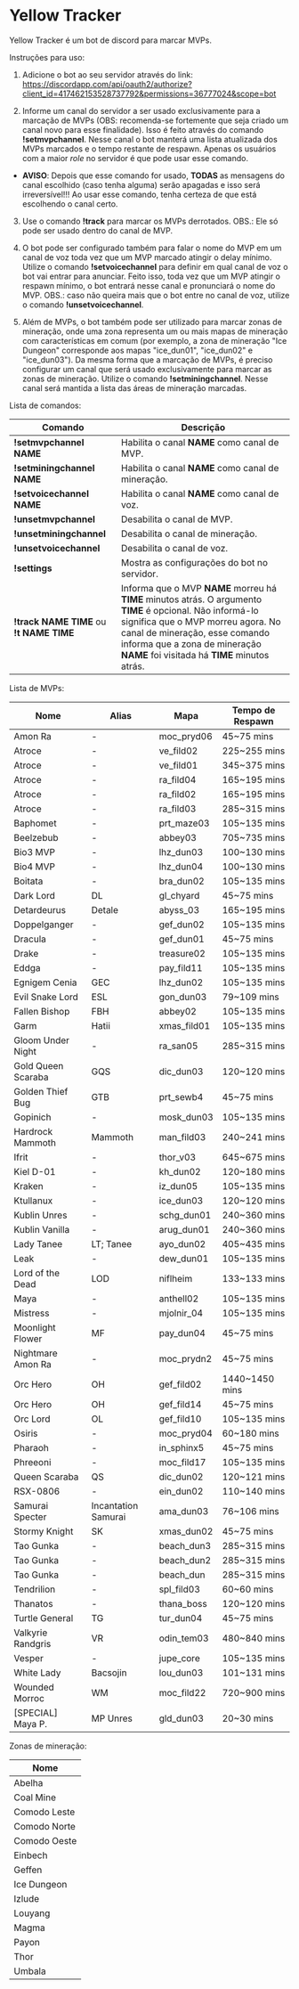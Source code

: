 # Yellow Tracker

Yellow Tracker é um bot de discord para marcar MVPs.

Instruções para uso:

1. Adicione o bot ao seu servidor através do link: https://discordapp.com/api/oauth2/authorize?client_id=417462153528737792&permissions=36777024&scope=bot

2. Informe um canal do servidor a ser usado exclusivamente para a marcação de MVPs (OBS: recomenda-se fortemente que seja criado um canal novo para esse finalidade). Isso é feito através do comando **!setmvpchannel**. Nesse canal o bot manterá uma lista atualizada dos MVPs marcados e o tempo restante de respawn. Apenas os usuários com a maior *role* no servidor é que pode usar esse comando.
  - **AVISO**: Depois que esse comando for usado, **TODAS** as mensagens do canal escolhido (caso tenha alguma) serão apagadas e isso será irreversível!!! Ao usar esse comando, tenha certeza de que está escolhendo o canal certo.

3. Use o comando **!track** para marcar os MVPs derrotados. OBS.: Ele só pode ser usado dentro do canal de MVP.

4. O bot pode ser configurado também para falar o nome do MVP em um canal de voz toda vez que um MVP marcado atingir o delay mínimo. Utilize o comando **!setvoicechannel** para definir em qual canal de voz o bot vai entrar para anunciar. Feito isso, toda vez que um MVP atingir o respawn mínimo, o bot entrará nesse canal e pronunciará o nome do MVP. OBS.: caso não queira mais que o bot entre no canal de voz, utilize o comando **!unsetvoicechannel**.

5. Além de MVPs, o bot também pode ser utilizado para marcar zonas de mineração, onde uma zona representa um ou mais mapas de mineração com características em comum (por exemplo, a zona de mineração "Ice Dungeon" corresponde aos mapas "ice_dun01", "ice_dun02" e "ice_dun03"). Da mesma forma que a marcação de MVPs, é preciso configurar um canal que será usado exclusivamente para marcar as zonas de mineração. Utilize o comando **!setminingchannel**. Nesse canal será mantida a lista das áreas de mineração marcadas.

Lista de comandos:

Comando | Descrição
------- | ---------
**!setmvpchannel NAME** | Habilita o canal **NAME** como canal de MVP. 
**!setminingchannel NAME** | Habilita o canal **NAME** como canal de mineração. 
**!setvoicechannel NAME** | Habilita o canal **NAME** como canal de voz. 
**!unsetmvpchannel** | Desabilita o canal de MVP.
**!unsetminingchannel** | Desabilita o canal de mineração.
**!unsetvoicechannel** | Desabilita o canal de voz.
**!settings** | Mostra as configurações do bot no servidor.
**!track NAME TIME** ou **!t NAME TIME** | Informa que o MVP **NAME** morreu há **TIME** minutos atrás. O argumento **TIME** é opcional. Não informá-lo significa que o MVP morreu agora. No canal de mineração, esse comando informa que a zona de mineração **NAME** foi visitada há **TIME** minutos atrás.

Lista de MVPs:

Nome | Alias | Mapa | Tempo de Respawn
---- | ----- | --- | -------
Amon Ra | - | moc_pryd06 | 45~75 mins |
Atroce | - | ve_fild02 | 225~255 mins |
Atroce | - | ve_fild01 | 345~375 mins |
Atroce | - | ra_fild04 | 165~195 mins |
Atroce | - | ra_fild02 | 165~195 mins |
Atroce | - | ra_fild03 | 285~315 mins |
Baphomet | - | prt_maze03 | 105~135 mins |
Beelzebub | - | abbey03 | 705~735 mins |
Bio3 MVP | - | lhz_dun03 | 100~130 mins |
Bio4 MVP | - | lhz_dun04 | 100~130 mins |
Boitata | - | bra_dun02 | 105~135 mins |
Dark Lord | DL | gl_chyard | 45~75 mins |
Detardeurus | Detale | abyss_03 | 165~195 mins |
Doppelganger | - | gef_dun02 | 105~135 mins |
Dracula | - | gef_dun01 | 45~75 mins |
Drake | - | treasure02 | 105~135 mins |
Eddga | - | pay_fild11 | 105~135 mins |
Egnigem Cenia | GEC | lhz_dun02 | 105~135 mins |
Evil Snake Lord | ESL | gon_dun03 | 79~109 mins |
Fallen Bishop | FBH | abbey02 | 105~135 mins |
Garm | Hatii | xmas_fild01 | 105~135 mins |
Gloom Under Night | - | ra_san05 | 285~315 mins |
Gold Queen Scaraba | GQS | dic_dun03 | 120~120 mins |
Golden Thief Bug | GTB | prt_sewb4 | 45~75 mins |
Gopinich | - | mosk_dun03 | 105~135 mins |
Hardrock Mammoth | Mammoth | man_fild03 | 240~241 mins |
Ifrit | - | thor_v03 | 645~675 mins |
Kiel D-01 | - | kh_dun02 | 120~180 mins |
Kraken | - | iz_dun05 | 105~135 mins |
Ktullanux | - | ice_dun03 | 120~120 mins |
Kublin Unres | - | schg_dun01 | 240~360 mins |
Kublin Vanilla | - | arug_dun01 | 240~360 mins |
Lady Tanee | LT; Tanee | ayo_dun02 | 405~435 mins |
Leak | - | dew_dun01 | 105~135 mins |
Lord of the Dead | LOD | niflheim | 133~133 mins |
Maya | - | anthell02 | 105~135 mins |
Mistress | - | mjolnir_04 | 105~135 mins |
Moonlight Flower | MF | pay_dun04 | 45~75 mins |
Nightmare Amon Ra | - | moc_prydn2 | 45~75 mins |
Orc Hero | OH | gef_fild02 | 1440~1450 mins |
Orc Hero | OH | gef_fild14 | 45~75 mins |
Orc Lord | OL | gef_fild10 | 105~135 mins |
Osiris | - | moc_pryd04 | 60~180 mins |
Pharaoh | - | in_sphinx5 | 45~75 mins |
Phreeoni | - | moc_fild17 | 105~135 mins |
Queen Scaraba | QS | dic_dun02 | 120~121 mins |
RSX-0806 | - | ein_dun02 | 110~140 mins |
Samurai Specter | Incantation Samurai | ama_dun03 | 76~106 mins |
Stormy Knight | SK | xmas_dun02 | 45~75 mins |
Tao Gunka | - | beach_dun3 | 285~315 mins |
Tao Gunka | - | beach_dun2 | 285~315 mins |
Tao Gunka | - | beach_dun | 285~315 mins |
Tendrilion | - | spl_fild03 | 60~60 mins |
Thanatos | - | thana_boss | 120~120 mins |
Turtle General | TG | tur_dun04 | 45~75 mins |
Valkyrie Randgris | VR | odin_tem03 | 480~840 mins |
Vesper | - | jupe_core | 105~135 mins |
White Lady | Bacsojin | lou_dun03 | 101~131 mins |
Wounded Morroc | WM | moc_fild22 | 720~900 mins |
[SPECIAL] Maya P. | MP Unres | gld_dun03 | 20~30 mins |

Zonas de mineração:

Nome|
----|
Abelha|
Coal Mine|
Comodo Leste|
Comodo Norte|
Comodo Oeste|
Einbech|
Geffen|
Ice Dungeon|
Izlude|
Louyang|
Magma|
Payon|
Thor|
Umbala|
